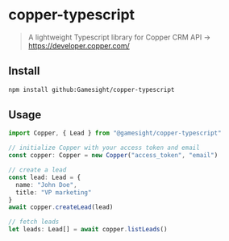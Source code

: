 # copper-typescript
> A lightweight Typescript library for Copper CRM API -> https://developer.copper.com/

## Install

```sh
npm install github:Gamesight/copper-typescript
```

## Usage

```ts
import Copper, { Lead } from "@gamesight/copper-typescript"

// initialize Copper with your access token and email
const copper: Copper = new Copper("access_token", "email")

// create a lead
const lead: Lead = {
  name: "John Doe",
  title: "VP marketing"
}
await copper.createLead(lead)

// fetch leads
let leads: Lead[] = await copper.listLeads()
```
